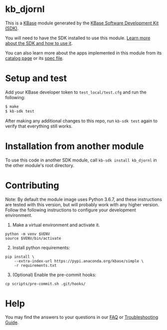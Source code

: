 # kb_djornl

This is a [KBase](https://kbase.us) module generated by the [KBase Software
Development Kit (SDK)](https://github.com/kbase/kb_sdk).

You will need to have the SDK installed to use this module. [Learn more about
the SDK and how to use it](https://kbase.github.io/kb_sdk_docs/).

You can also learn more about the apps implemented in this module from its
[catalog page](https://narrative.kbase.us/#catalog/modules/kb_djornl) or its
[spec file](kb_djornl.spec).

# Setup and test

Add your KBase developer token to `test_local/test.cfg` and run the following:

```bash
$ make
$ kb-sdk test
```

After making any additional changes to this repo, run `kb-sdk test` again to
verify that everything still works.

# Installation from another module

To use this code in another SDK module, call `kb-sdk install kb_djornl` in the
other module's root directory.

# Contributing

Note: By default the module image uses Python 3.6.7, and these instructions are
tested with this version, but will probably work with any higher version.
Follow the following instructions to configure your development environment.

1. Make a virtual environment and activate it.
```
python -m venv $VENV
source $VENV/bin/activate
```
2. Install python requirements:
```
pip install \
    --extra-index-url https://pypi.anaconda.org/kbase/simple \
    -r requirements.txt
```
3. (Optional) Enable the pre-commit hooks:
```
cp scripts/pre-commit.sh .git/hooks/
```

# Help

You may find the answers to your questions in our
[FAQ](https://kbase.github.io/kb_sdk_docs/references/questions_and_answers.html)
or [Troubleshooting
Guide](https://kbase.github.io/kb_sdk_docs/references/troubleshooting.html).
